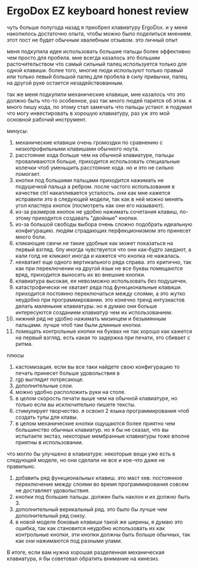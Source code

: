 # ErgoDox EZ keyboard honest review

чуть больше полугода назад я приобрел клавиатуру ErgoDox.
и у меня накопилось достаточно опыта, чтобы можно было поделиться мнением.
этот пост не будет обычным хвалебным отзывом.
это личный опыт

меня подкупила идея использовать большие пальцы более эффективно чем просто для пробела.
мне всегда казалось это большим расточительством что самый сильный палец используется только для одной клавиши.
более того, многие люди используют только правый или только левый большой палец для пробела в силу привычки, палец на другой руке остается незадействованным.

так же меня подкупили механические клавиши, мне казалось что это должно быть что-то особенное, раз так много людей парятся об этом.
я много пишу кода, по этому стал замечать что пальцы устают.
я подумал что могу инвестировать в хорошую клавиатуру, раз уж это мой основной рабочий инструмент.



минусы:

1. механические клавиши очень громоздки по сравнению с низкопрофильными клавишами обычного ноута.
1. расстояние хода больше чем на обычной клавиатуре, пальцы проваливаются больше, приходится использовать специальные колечки чтоб уменьшить расстояние хода. но и это не сильно помогает.
1. кнопки под большими пальцами приходится нажимать не подушечкой пальца а ребром. после частого использования в качестве ctrl накапливается усталость. они как мне кажется исправили это в следующей модели, так как в ней можно менять угол кластера кнопок (посмотреть как они его называют).
1. из-за размеров кнопок не удобно нажимать сочетания клавиш, по-этому приходится создавать "двойные" кнопки.
1. из-за большой свободы выбора очень сложно подобрать идеальную конфигурацию. людям страдающих перфекционизмом это принесет много боли.
1. кликающие свичи не такие удобные как может показаться на первый взгляд. блу иногда чувствуется что они как-будто заедают, а кали голд не кликают иногда и кажется что кнопка не нажалась.
1. нехватает еще одного вертикального ряда справа. это критично, так как при переключении на другой язык не все буквы помещаются вряд, приходится выносить их во внешние кнопки.
1. клавиатура высокая, ее невозможно использовать без подушечек.
1. катастрофически не хватает ряда под функциональные клавиши. приходится постоянно переключаться между слоями, а это жутко неудобно при программировании. это конечно тренд интузиастов делать маленькие клавиатуры. но я думаю они больше интересуются созданием клавиатур чем их использованием.
1. нижний ряд не удобно нажимать мизинцем и безымянным пальцами. лучше чтоб там были длинные кнопки.
1. помещать контрольные кнопки на буквах не так хорошо как кажется на первый взгляд. есть какая то задержка при печати, это сбивает с ритма.

плюсы

1. кастомизация. если вы все таки найдете свою конфигурацию то печать принесет больше удовольствия в
1. rgp выглядит потрясающе.
1. дополнительные слои.
1. можно удобно расположить руки на столе.
1. в целом скорость печати выше чем на обычной клавиатуре, но только если вы исключительно пишете тексты.
1. стимулирует творчество. я освоил 2 языка программирования чтоб создать тулы для клавы.
1. в целом механические кнопки ощущаются более приятно чем большинство обычных клавиатур. но я бы не сказал, что вы испытаете экстаз, некоторые мембранные клавиатуры тоже вполне приятны в использовании.

что могло бы улучшено в клавиатуре. некоторые вещи уже есть в следующей моделе, но они сделали не все и кое-что даже не правильно.

1. добавить ряд функциональных клавиш. это маст хев. постоянное переключение между слоями во время программирования совсем не доставляет удовольствия.
1. кнопки под большие пальцы. должен быть наклон и их должно быть 3.
1. дополнительный верикальный ряд. это было бы лучше чем дополнительный ряд снизу.
1. в новой моделе боковые клавиши такой же ширины, я думаю это ошибка, так как становится неудобно использовать их как контрольные кнопки, эти кнопки должны быть больше обычных, так как они нажимаются под разными улами.

В итоге, если вам нужна хорошая разделенная механическая клавиатура, я бы советовал обратить внимание на кинезиз.
